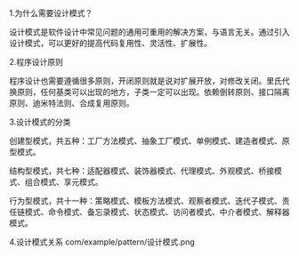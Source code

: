 1.为什么需要设计模式？

设计模式是软件设计中常见问题的通用可重用的解决方案，与语言无关。通过引入设计模式，可以更好的提高代码复用性、灵活性、扩展性。

2.程序设计原则

程序设计也需要遵循很多原则，开闭原则就是说对扩展开放，对修改关闭。里氏代换原则，任何基类可以出现的地方，子类一定可以出现。依赖倒转原则、接口隔离原则、迪米特法则、合成复用原则。

3.设计模式的分类
  
  创建型模式，共五种：工厂方法模式、抽象工厂模式、单例模式、建造者模式、原型模式。
  
  结构型模式，共七种：适配器模式、装饰器模式、代理模式、外观模式、桥接模式、组合模式、享元模式。
  
  行为型模式，共十一种：策略模式、模板方法模式、观察者模式、迭代子模式、责任链模式、命令模式、备忘录模式、状态模式、访问者模式、中介者模式、解释器模式。
  
  4.设计模式关系
  com/example/pattern/设计模式.png